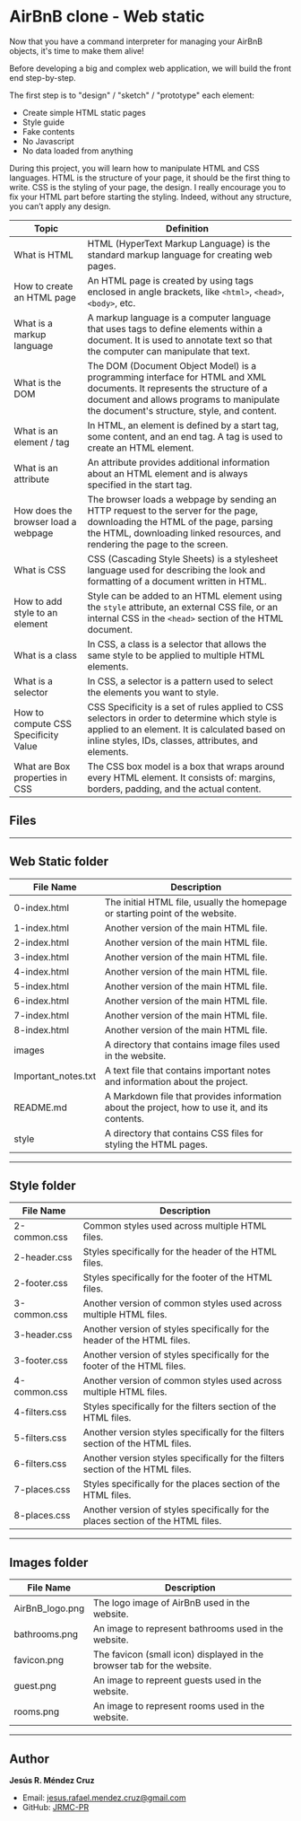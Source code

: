 # AirBnB clone - Web static

Now that you have a command interpreter for managing your AirBnB objects, it's time to make them alive!

Before developing a big and complex web application, we will build the front end step-by-step.

The first step is to "design" / "sketch" / "prototype" each element:

- Create simple HTML static pages
- Style guide
- Fake contents
- No Javascript
- No data loaded from anything

During this project, you will learn how to manipulate HTML and CSS languages. HTML is the structure of your page, it should be the first thing to write. CSS is the styling of your page, the design. I really encourage you to fix your HTML part before starting the styling. Indeed, without any structure, you can’t apply any design.

| Topic                                | Definition                                                                                                                                                                                                       |
| ------------------------------------ | ---------------------------------------------------------------------------------------------------------------------------------------------------------------------------------------------------------------- |
| What is HTML                         | HTML (HyperText Markup Language) is the standard markup language for creating web pages.                                                                                                                         |
| How to create an HTML page           | An HTML page is created by using tags enclosed in angle brackets, like `<html>`, `<head>`, `<body>`, etc.                                                                                                        |
| What is a markup language            | A markup language is a computer language that uses tags to define elements within a document. It is used to annotate text so that the computer can manipulate that text.                                         |
| What is the DOM                      | The DOM (Document Object Model) is a programming interface for HTML and XML documents. It represents the structure of a document and allows programs to manipulate the document's structure, style, and content. |
| What is an element / tag             | In HTML, an element is defined by a start tag, some content, and an end tag. A tag is used to create an HTML element.                                                                                            |
| What is an attribute                 | An attribute provides additional information about an HTML element and is always specified in the start tag.                                                                                                     |
| How does the browser load a webpage  | The browser loads a webpage by sending an HTTP request to the server for the page, downloading the HTML of the page, parsing the HTML, downloading linked resources, and rendering the page to the screen.       |
| What is CSS                          | CSS (Cascading Style Sheets) is a stylesheet language used for describing the look and formatting of a document written in HTML.                                                                                 |
| How to add style to an element       | Style can be added to an HTML element using the `style` attribute, an external CSS file, or an internal CSS in the `<head>` section of the HTML document.                                                        |
| What is a class                      | In CSS, a class is a selector that allows the same style to be applied to multiple HTML elements.                                                                                                                |
| What is a selector                   | In CSS, a selector is a pattern used to select the elements you want to style.                                                                                                                                   |
| How to compute CSS Specificity Value | CSS Specificity is a set of rules applied to CSS selectors in order to determine which style is applied to an element. It is calculated based on inline styles, IDs, classes, attributes, and elements.          |
| What are Box properties in CSS       | The CSS box model is a box that wraps around every HTML element. It consists of: margins, borders, padding, and the actual content.                                                                              |

## Files

---

## Web Static folder

| File Name           | Description                                                                                   |
| ------------------- | --------------------------------------------------------------------------------------------- |
| 0-index.html        | The initial HTML file, usually the homepage or starting point of the website.                 |
| 1-index.html        | Another version of the main HTML file.                                                        |
| 2-index.html        | Another version of the main HTML file.                                                        |
| 3-index.html        | Another version of the main HTML file.                                                        |
| 4-index.html        | Another version of the main HTML file.                                                        |
| 5-index.html        | Another version of the main HTML file.                                                        |
| 6-index.html        | Another version of the main HTML file.                                                        |
| 7-index.html        | Another version of the main HTML file.                                                        |
| 8-index.html        | Another version of the main HTML file.                                                        |
| images              | A directory that contains image files used in the website.                                    |
| Important_notes.txt | A text file that contains important notes and information about the project.                  |
| README.md           | A Markdown file that provides information about the project, how to use it, and its contents. |
| style               | A directory that contains CSS files for styling the HTML pages.                               |

---

## Style folder

| File Name     | Description                                                                      |
| ------------- | -------------------------------------------------------------------------------- |
| 2-common.css  | Common styles used across multiple HTML files.                                   |
| 2-header.css  | Styles specifically for the header of the HTML files.                            |
| 2-footer.css  | Styles specifically for the footer of the HTML files.                            |
| 3-common.css  | Another version of common styles used across multiple HTML files.                |
| 3-header.css  | Another version of styles specifically for the header of the HTML files.         |
| 3-footer.css  | Another version of styles specifically for the footer of the HTML files.         |
| 4-common.css  | Another version of common styles used across multiple HTML files.                |
| 4-filters.css | Styles specifically for the filters section of the HTML files.                   |
| 5-filters.css | Another version styles specifically for the filters section of the HTML files.   |
| 6-filters.css | Another version styles specifically for the filters section of the HTML files.   |
| 7-places.css  | Styles specifically for the places section of the HTML files.                    |
| 8-places.css  | Another version of styles specifically for the places section of the HTML files. |

---

## Images folder

| File Name       | Description                                                            |
| --------------- | ---------------------------------------------------------------------- |
| AirBnB_logo.png | The logo image of AirBnB used in the website.                          |
| bathrooms.png   | An image to represent bathrooms used in the website.                   |
| favicon.png     | The favicon (small icon) displayed in the browser tab for the website. |
| guest.png       | An image to repreent guests used in the website.                       |
| rooms.png       | An image to represent rooms used in the website.                       |

---

## Author

**Jesús R. Méndez Cruz**

- Email: jesus.rafael.mendez.cruz@gmail.com
- GitHub: [JRMC-PR](https://github.com/jrmc-pr)
